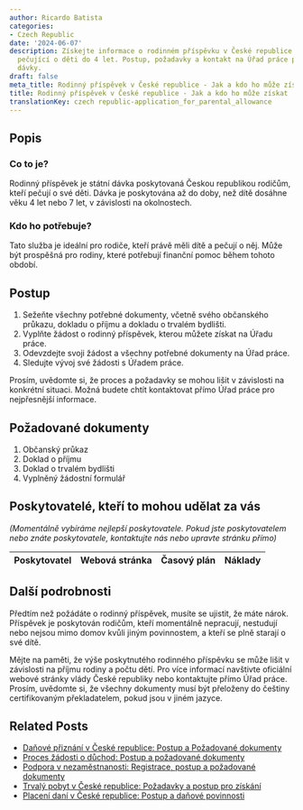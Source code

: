 ```yaml
---
author: Ricardo Batista
categories:
- Czech Republic
date: '2024-06-07'
description: Získejte informace o rodinném příspěvku v České republice pro rodiče
  pečující o děti do 4 let. Postup, požadavky a kontakt na Úřad práce pro získání
  dávky.
draft: false
meta_title: Rodinný příspěvek v České republice - Jak a kdo ho může získat
title: Rodinný příspěvek v České republice - Jak a kdo ho může získat
translationKey: czech republic-application_for_parental_allowance
---
```



## Popis
### Co to je?
Rodinný příspěvek je státní dávka poskytovaná Českou republikou rodičům, kteří pečují o své děti. Dávka je poskytována až do doby, než dítě dosáhne věku 4 let nebo 7 let, v závislosti na okolnostech.

### Kdo ho potřebuje?
Tato služba je ideální pro rodiče, kteří právě měli dítě a pečují o něj. Může být prospěšná pro rodiny, které potřebují finanční pomoc během tohoto období.

## Postup
1. Sežeňte všechny potřebné dokumenty, včetně svého občanského průkazu, dokladu o příjmu a dokladu o trvalém bydlišti.
2. Vyplňte žádost o rodinný příspěvek, kterou můžete získat na Úřadu práce.
3. Odevzdejte svoji žádost a všechny potřebné dokumenty na Úřad práce.
4. Sledujte vývoj své žádosti s Úřadem práce.

Prosím, uvědomte si, že proces a požadavky se mohou lišit v závislosti na konkrétní situaci. Možná budete chtít kontaktovat přímo Úřad práce pro nejpřesnější informace.

## Požadované dokumenty
1. Občanský průkaz
2. Doklad o příjmu
3. Doklad o trvalém bydlišti
4. Vyplněný žádostní formulář

## Poskytovatelé, kteří to mohou udělat za vás

_(Momentálně vybíráme nejlepší poskytovatele. Pokud jste poskytovatelem nebo znáte poskytovatele, kontaktujte nás nebo upravte stránku přímo)_

| Poskytovatel    |     Webová stránka  |     Časový plán   |      Náklady    |
| :-------------: | :-------------: |  :-------------: | :-------------: |


## Další podrobnosti
Předtím než požádáte o rodinný příspěvek, musíte se ujistit, že máte nárok. Příspěvek je poskytován rodičům, kteří momentálně nepracují, nestudují nebo nejsou mimo domov kvůli jiným povinnostem, a kteří se plně starají o své dítě.

Mějte na paměti, že výše poskytnutého rodinného příspěvku se může lišit v závislosti na příjmu rodiny a počtu dětí. Pro více informací navštivte oficiální webové stránky vlády České republiky nebo kontaktujte přímo Úřad práce. Prosím, uvědomte si, že všechny dokumenty musí být přeloženy do češtiny certifikovaným překladatelem, pokud jsou v jiném jazyce.
## Related Posts

- [Daňové přiznání v České republice: Postup a Požadované dokumenty](https://tramitit.com/cs/guides/czech-republic/podani_danoveho_priznani/)
- [Proces žádosti o důchod: Postup a požadované dokumenty](https://tramitit.com/cs/guides/czech-republic/zadost_o_duchod/)
- [Podpora v nezaměstnanosti: Registrace, postup a požadované dokumenty](https://tramitit.com/cs/guides/czech-republic/zadost_o_podporu_v_nezamestnanosti/)
- [Trvalý pobyt v České republice: Požadavky a postup pro získání](https://tramitit.com/cs/guides/czech-republic/zadost_o_povoleni_k_trvalemu_pobytu/)
- [Placení daní v České republice: Postup a daňové povinnosti](https://tramitit.com/cs/guides/czech-republic/platba_dani/)